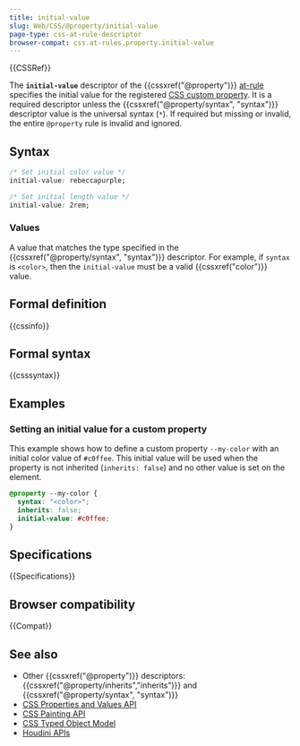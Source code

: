 ```yaml
---
title: initial-value
slug: Web/CSS/@property/initial-value
page-type: css-at-rule-descriptor
browser-compat: css.at-rules.property.initial-value
---
```


{{CSSRef}}

The **`initial-value`** descriptor of the {{cssxref("@property")}} [at-rule](/en-US/docs/Web/CSS/At-rule) specifies the initial value for the registered [CSS custom property](/en-US/docs/Web/CSS/--*).
It is a required descriptor unless the {{cssxref("@property/syntax", "syntax")}} descriptor value is the universal syntax (`*`).
If required but missing or invalid, the entire `@property` rule is invalid and ignored.

## Syntax

```css
/* Set initial color value */
initial-value: rebeccapurple;

/* Set initial length value */
initial-value: 2rem;
```

### Values

A value that matches the type specified in the {{cssxref("@property/syntax", "syntax")}} descriptor.
For example, if `syntax` is `<color>`, then the `initial-value` must be a valid {{cssxref("color")}} value.

## Formal definition

{{cssinfo}}

## Formal syntax

{{csssyntax}}

## Examples

### Setting an initial value for a custom property

This example shows how to define a custom property `--my-color` with an initial color value of `#c0ffee`. This initial value will be used when the property is not inherited (`inherits: false`) and no other value is set on the element.

```css
@property --my-color {
  syntax: "<color>";
  inherits: false;
  initial-value: #c0ffee;
}
```

## Specifications

{{Specifications}}

## Browser compatibility

{{Compat}}

## See also

- Other {{cssxref("@property")}} descriptors: {{cssxref("@property/inherits","inherits")}} and {{cssxref("@property/syntax", "syntax")}}
- [CSS Properties and Values API](/en-US/docs/Web/API/CSS_Properties_and_Values_API)
- [CSS Painting API](/en-US/docs/Web/API/CSS_Painting_API)
- [CSS Typed Object Model](/en-US/docs/Web/API/CSS_Typed_OM_API)
- [Houdini APIs](/en-US/docs/Web/API/Houdini_APIs)
